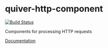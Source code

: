 quiver-http-component
=====================

[![Build Status](https://travis-ci.org/quiverjs/quiver-http-component.svg)](https://travis-ci.org/quiverjs/quiver-http-component)

Components for processing HTTP requests

[Documentation](https://github.com/quiverjs/quiverjs/wiki/Http-Component)